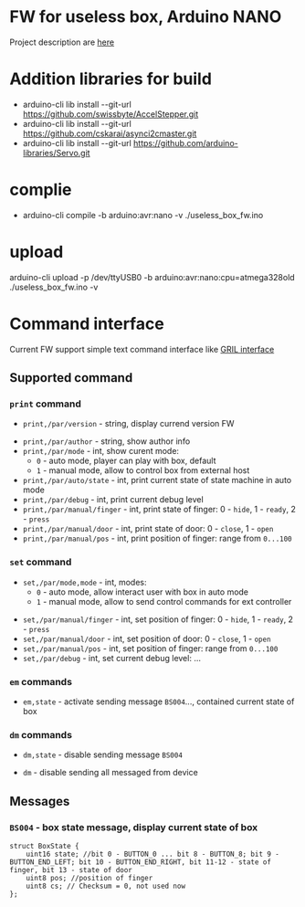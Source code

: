 # FW for useless box, Arduino NANO

Project description are [here](https://alexlexx1.gitbook.io/useless-box/)

# Addition libraries for build

* arduino-cli lib install --git-url <https://github.com/swissbyte/AccelStepper.git>
* arduino-cli lib install --git-url <https://github.com/cskarai/asynci2cmaster.git>
* arduino-cli lib install --git-url <https://github.com/arduino-libraries/Servo.git>

# complie

* arduino-cli compile -b arduino:avr:nano -v ./useless_box_fw.ino

# upload

arduino-cli upload -p /dev/ttyUSB0 -b arduino:avr:nano:cpu=atmega328old ./useless_box_fw.ino -v

# Command interface

Current FW support simple text command interface like [GRIL interface](https://www.ecomexico.net/proyectos/soporte/TOPCON-SOKKIA/GPS/GRX1/ARRANQUE%20EN%20ESTATICO/GRILver2_3.pdf)

## Supported command

### `print` command

- `print,/par/version` - string, display currend version FW
* `print,/par/author` - string, show author info
* `print,/par/mode` - int, show curent mode:
  * `0` - auto mode,  player can play with box, default
  * `1` - manual mode, allow to control box from external host
* `print,/par/auto/state` - int, print current state of state machine in auto mode
* `print,/par/debug` - int, print current debug level
* `print,/par/manual/finger` - int, print state of finger: 0 - `hide`, 1 - `ready`, 2 - `press`
* `print,/par/manual/door` - int, print state of door: 0 - `close`, 1 - `open`
* `print,/par/manual/pos` - int, print position of finger: range from `0...100`

### `set` command

- `set,/par/mode,mode` - int, modes:
  * `0` - auto mode, allow interact user with box in auto mode
  * `1` - manual mode, allow to send control commands for ext controller
* `set,/par/manual/finger` - int, set position of finger: 0 - `hide`, 1 - `ready`, 2 - `press`
* `set,/par/manual/door` - int, set position of door: 0 - `close`, 1 - `open`
* `set,/par/manual/pos` - int, set position of finger: range from `0...100`
* `set,/par/debug` - int, set current debug level: ...

### `em` commands

- `em,state` - activate sending message `BS004`..., contained current state of box

### `dm` commands

- `dm,state` - disable sending message `BS004`
* `dm` - disable sending all messaged from device

## Messages

### `BS004` - box state message, display current state of box

```
struct BoxState {
    uint16 state; //bit 0 - BUTTON_0 ... bit 8 - BUTTON_8; bit 9 - BUTTON_END_LEFT; bit 10 - BUTTON_END_RIGHT, bit 11-12 - state of finger, bit 13 - state of door
    uint8 pos; //position of finger
    uint8 cs; // Checksum = 0, not used now
};
```
